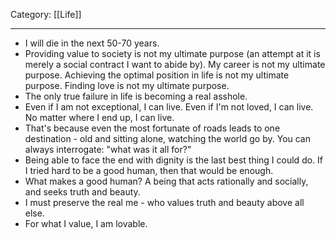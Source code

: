Category: [[Life]]
___
- I will die in the next 50-70 years. 
- Providing value to society is not my ultimate purpose (an attempt at it is merely a social contract I want to abide by). My career is not my ultimate purpose. Achieving the optimal position in life is not my ultimate purpose. Finding love is not my ultimate purpose. 
- The only true failure in life is becoming a real asshole. 
- Even if I am not exceptional, I can live. Even if I'm not loved, I can live. No matter where I end up, I can live. 
- That's because even the most fortunate of roads leads to one destination - old and sitting alone, watching the world go by. You can always interrogate: "what was it all for?" 
- Being able to face the end with dignity is the last best thing I could do. If I tried hard to be a good human, then that would be enough. 
- What makes a good human? A being that acts rationally and socially, and seeks truth and beauty. 
- I must preserve the real me - who values truth and beauty above all else.
- For what I value, I am lovable. 

